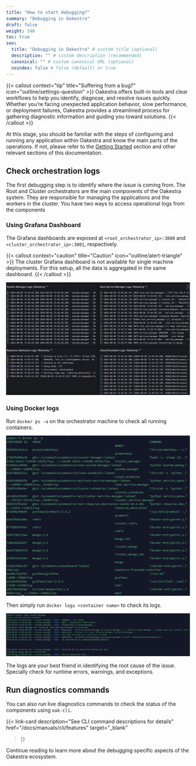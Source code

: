 ```yaml
---
title: "How to start debugging?"
summary: "Debugging in Oakestra"
draft: false
weight: 340
toc: true
seo:
  title: "Debugging in Oakestra" # custom title (optional)
  description: "" # custom description (recommended)
  canonical: "" # custom canonical URL (optional)
  noindex: false # false (default) or true
---
```


{{< callout context="tip" title="Suffering from a bug?" icon="outline/settings-question" >}}
Oakestra offers built-in tools and clear workflows to help you identify, diagnose, and resolve issues quickly. Whether you’re facing unexpected application behavior, slow performance, or deployment failures, Oakestra provides a streamlined process for gathering diagnostic information and guiding you toward solutions.
{{< /callout >}}

At this stage, you should be familiar with the steps of configuring and running any application within Oakestra and know the main parts of the operations. If not, please refer to the [Getting Started](/docs/getting-started) section and other relevant sections of this documentation.

## Check orchestration logs

The first debugging step is to identify where the issue is coming from. The Root and Cluster orchestrators are the main components of the Oakestra system. They are responsible for managing the applications and the workers in the cluster.
You have two ways to access operational logs from the components 

### Using Grafana Dashboard

The Grafana dashboards are exposed at `<root_orchestrator_ip>:3000` and `<cluster_orchestrator_ip>:3001`, respectively. 

{{< callout context="caution" title="Caution" icon="outline/alert-triangle" >}}
The cluster Grafana dashboard is not available for single machine deployments. For this setup, all the data is aggregated in the same dashboard.
{{< /callout >}}

![](control-plane-grafanalogs.png)

### Using Docker logs 

Run `docker ps -a` on the orchestrator machine to check all running containers. 

![](control-plane-docker-logs-1.png)

Then simply run `docker logs <container name>` to check its logs. 

![](control-plane-docker-logs-2.png)

The logs are your best friend in identifying the root cause of the issue. Specially check for runtime errors, warnings, and exceptions.

## Run diagnostics commands

You can also run live diagnostics commands to check the status of the components using `oak-cli`. 

{{< link-card
  description="See CLI command descriptions for details"
  href="/docs/manuals/cli/features"
  target="_blank"
>}}

Continue reading to learn more about the debugging specific aspects of the Oakestra ecosystem.